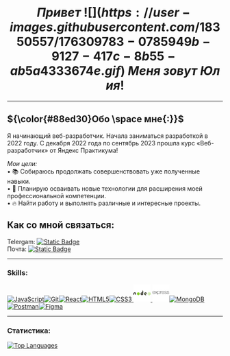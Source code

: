 # $$Привет \ ![](https://user-images.githubusercontent.com/18350557/176309783-0785949b-9127-417c-8b55-ab5a4333674e.gif) \ Меня \ зовут \ Юлия!$$

----

## ${\color{#88ed30}Обо \space мне{:}}$  

Я начинающий веб-разработчик. Начала заниматься разработкой в 2022 году. С декабря 2022 года по сентябрь 2023 прошла курс «Веб-разработчик» от Яндекс Практикума! 

*Мои цели:*  
   • 📚 Собираюсь продолжать совершенствовать уже полученные навыки.  
   • 🌱 Планирую осваивать новые технологии для расширения моей профессиональной компетенции.  
   • 🔥 Найти работу и выполнять различные и интересные проекты.

## Как со мной связаться:  
  Telergam: [![Static Badge](https://img.shields.io/badge/JuliaKurganova-blue?logo=Telegram&logoColor=white&color=blue)](https://t.me/Julia_Kurganova21)  
  Почта: [![Static Badge](https://img.shields.io/badge/juliakurganova21%40yandex.ru-orange?logo=yandex&logoColor=white&color=orange)](mailto:juliakurganova21@yandex.ru)

----

### Skills:

<p align="left">
<a href="https://developer.mozilla.org/en-US/docs/Web/JavaScript" target="_blank" rel="noreferrer"><img src="https://raw.githubusercontent.com/danielcranney/readme-generator/main/public/icons/skills/javascript-colored.svg" width="36" height="36" alt="JavaScript" /></a><a href="https://git-scm.com/" target="_blank" rel="noreferrer"><img src="https://raw.githubusercontent.com/danielcranney/readme-generator/main/public/icons/skills/git-colored.svg" width="36" height="36" alt="Git" /></a><a href="https://reactjs.org/" target="_blank" rel="noreferrer"><img src="https://raw.githubusercontent.com/danielcranney/readme-generator/main/public/icons/skills/react-colored.svg" width="36" height="36" alt="React" /></a><a href="https://developer.mozilla.org/en-US/docs/Glossary/HTML5" target="_blank" rel="noreferrer"><img src="https://raw.githubusercontent.com/danielcranney/readme-generator/main/public/icons/skills/html5-colored.svg" width="36" height="36" alt="HTML5" /></a><a href="https://www.w3.org/TR/CSS/#css" target="_blank" rel="noreferrer"><img src="https://raw.githubusercontent.com/danielcranney/readme-generator/main/public/icons/skills/css3-colored.svg" width="36" height="36" alt="CSS3" /></a><a href="https://nodejs.org" target="_blank" rel="noreferrer"> <img src="https://raw.githubusercontent.com/devicons/devicon/master/icons/nodejs/nodejs-original-wordmark.svg" alt="NodeJS" width="40" height="40"/></a><a href="https://expressjs.com" target="_blank" rel="noreferrer"> <img src="https://raw.githubusercontent.com/devicons/devicon/master/icons/express/express-original-wordmark.svg" alt="Express" width="40" height="40"/></a><a href="https://www.mongodb.com/" target="_blank" rel="noreferrer"><img src="https://raw.githubusercontent.com/danielcranney/readme-generator/main/public/icons/skills/mongodb-colored.svg" width="36" height="36" alt="MongoDB" /></a><a href="https://postman.com" target="_blank" rel="noreferrer"><img src="https://www.vectorlogo.zone/logos/getpostman/getpostman-icon.svg" alt="Postman" width="40" height="40"/></a><a href="https://www.figma.com/" target="_blank" rel="noreferrer"><img src="https://www.vectorlogo.zone/logos/figma/figma-icon.svg" alt="Figma" width="40" height="40"/></a> 
</p>

----

### Статистика:

<a href="https://github.com/21Julia" align="left"><img src="https://github-readme-stats.vercel.app/api/top-langs/?username=21Julia&langs_count=10&title_color=0891b2&text_color=ffffff&icon_color=0891b2&bg_color=1c1917&hide_border=true&locale=en&custom_title=Top%20%Languages" alt="Top Languages" /></a>
